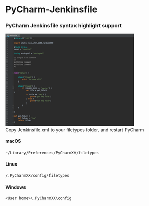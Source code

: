 # PyCharm-Jenkinsfile

### PyCharm Jenkinsfile syntax highlight support
<img src="sc.png" width="80%" height="80%" />


<br />
Copy Jenkinsfile.xml to your filetypes folder, and restart PyCharm


<br />

#### macOS
```
~/Library/Preferences/PyCharmXX/filetypes
```

#### Linux
```
/.PyCharmXX/config/filetypes
```

#### Windows
```
<User home>\.PyCharmXX\config
```